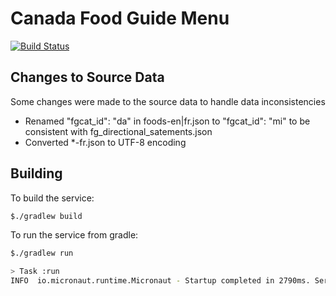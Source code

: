 # Canada Food Guide Menu 

[![Build Status](https://travis-ci.org/swarkentin/signal.svg?branch=master)](https://travis-ci.org/swarkentin/signal)

Changes to Source Data
--------------------------

Some changes were made to the source data to handle data inconsistencies

* Renamed "fgcat_id": "da" in foods-en|fr.json to "fgcat_id": "mi" to be consistent with fg_directional_satements.json
* Converted *-fr.json to UTF-8 encoding

Building
-------------

To build the service:

```bash
$./gradlew build
```

To run the service from gradle:

```bash
$./gradlew run

> Task :run
INFO  io.micronaut.runtime.Micronaut - Startup completed in 2790ms. Server Running: http://localhost:11029
```
